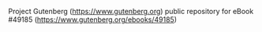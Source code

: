 Project Gutenberg (https://www.gutenberg.org) public repository for eBook #49185 (https://www.gutenberg.org/ebooks/49185)
